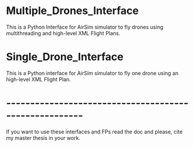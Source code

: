 # Multiple_Drones_Interface
This is a Python Interface for AirSim simulator to fly drones using multithreading and high-level XML Flight Plans. 

# Single_Drone_Interface
This is a Python interface for AirSim simulator to fly one drone using an high-level XML Flight Plan.


# ------------------------------------------------------ #

If you want to use these interfaces and FPs read the doc and please, cite my master thesis in your work.
